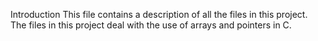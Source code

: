 Introduction
This file contains a description of all the files in this project. The files in this project deal with the use of arrays and pointers in C.
